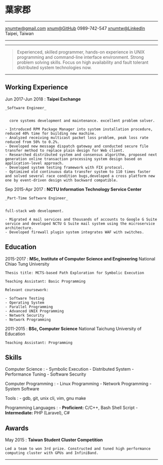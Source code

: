 葉家郡
============

-------------------    ---------------------
xnumtw@gmail.com                [xnum@GitHub](https://github.com/xnum)
0989-742-547                [xnumtw@LinkedIn](https://www.linkedin.com/in/xnumtw/)
Taipei, Taiwan              
-------------------    ---------------------

----

>  Experienced, skilled programmer, hands-on experience in 
>  UNIX programming and command-line interface environment.
>  Strong problem solving skills. Focus on high availability 
>  and fault tolerant distributed system technologies now.

----


Working Experience
----------

Jun 2017-Jun 2018
:   **Taipei Exchange**

    _Software Engineer_


      core systems development and maintenance. excellent problem solver.

    - Introduced RPM Package Manager into system installation procedure, reduced 40% time for building new machine.
    - Analyzed receiving multicast packet loss problem, peak loss rate reduced from 50% to 0.2%.
    - Developed new message dispatch gateway and conducted secure file transfer method to replace plain design for Web client.
    - Researched distributed system and consensus algorithm, proposed next generation online transaction processing system design based on application-level approach.
    - Developed system testing framework with FIX protocol.
    - Optimized old continuous data transfer system to 110 times faster and solved several race condition bugs,developed a cross platform new one by event-driven design with backward compatible.

Sep 2015-Apr 2017
:   **NCTU Information Technology Service Center**

    _Part-Time Software Engineer_


    full-stack web development.

    - Migrated 4 mail services and thousands of accounts to Google G Suite service and developed NCTU G Suite mail system using the microservice architecture.
    - Developed firewall plugin system integrates WAF with switches.

Education
---------

2015-2017
:   **MSc, Institute of Computer Science and Engineering** National Chiao Tung University

    Thesis title: MCTS-based Path Exploration for Symbolic Execution

    Teaching Assistant: Basic Programming

    Relevant coursework:

    - Software Testing
    - Operating System
    - Parallel Programming
    - Advanced UNIX Programming
    - Network Security
    - Network Programming

2011-2015
:   **BSc, Computer Science** National Taichung University of Education

    Teaching Assistant: Programming

Skills
--------------------

Computer Science
:   - Symbolic Execution
    - Distributed System
    - Performance Tuning
    - Software Security

Computer Programming
:   - Linux Programming
    - Network Programming
    - System Software

Tools
:   - gdb, git, unix cli, vim, gnu make

Programming Languages
:   - **Proficient:** C/C++, Bash Shell Script
    - **Intermediate:** PHP (Laravel), C#

Awards
---------------------

May 2015
:   **Taiwan Student Cluster Competition**

    Led a team to won 3rd prize. Constructed and tuned high performance computing cluster with GPUs and InfiniBand.

----

